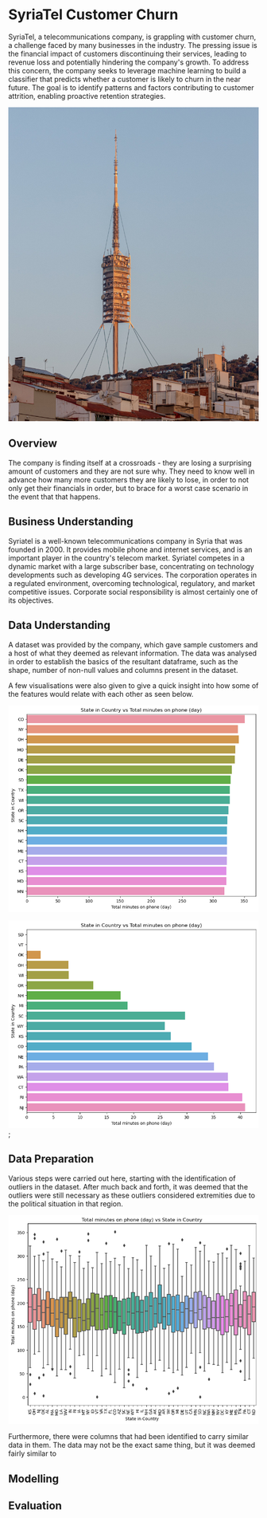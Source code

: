 # SyriaTel Customer Churn

SyriaTel, a telecommunications company, is grappling with customer churn, a challenge faced by many businesses in the industry. The pressing issue is the financial impact of customers discontinuing their services, leading to revenue loss and potentially hindering the company's growth. To address this concern, the company seeks to leverage machine learning to build a classifier that predicts whether a customer is likely to churn in the near future. The goal is to identify patterns and factors contributing to customer attrition, enabling proactive retention strategies.

<img src ='./images/cellTower.jpg' alt='Cell tower'/>

## Overview

The company is finding itself at a crossroads - they are losing a surprising amount of customers and they are not sure why. They need to know well in advance how many more customers they are likely to lose, in order to not only get their financials in order, but to brace for a worst case scenario in the event that that happens.

## Business Understanding

Syriatel is a well-known telecommunications company in Syria that was founded in 2000. It provides mobile phone and internet services, and is an important player in the country's telecom market. Syriatel competes in a dynamic market with a large subscriber base, concentrating on technology developments such as developing 4G services. The corporation operates in a regulated environment, overcoming technological, regulatory, and market competitive issues. Corporate social responsibility is almost certainly one of its objectives.

## Data Understanding

A dataset was provided by the company, which gave sample customers and a host of what they deemed as relevant information. The data was analysed in order to establish the basics of the resultant dataframe, such as the shape, number of non-null values and columns present in the dataset.

A few visualisations were also given to give a quick insight into how some of the features would relate with each other as seen below.

<img src='./images/2.1-top20.png' alt='Top 20 states by total minutes used on phone during the day'/>

<img src='./images/2.2-bottom20.png' alt='Top 20 states by total minutes used on phone during the day'/>;

## Data Preparation

Various steps were carried out here, starting with the identification of outliers in the dataset. After much back and forth, it was deemed that the outliers were still necessary as these outliers considered extremities due to the political situation in that region.

<img src='./images/3.1-outliers.png' alt='Outliers'/>

Furthermore, there were columns that had been identified to carry similar data in them. The data may not be the exact same thing, but it was deemed fairly similar to

## Modelling

## Evaluation
